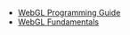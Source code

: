 - [WebGL Programming Guide](https://sites.google.com/site/webglbook/)
- [WebGL Fundamentals](http://webglfundamentals.org/)
